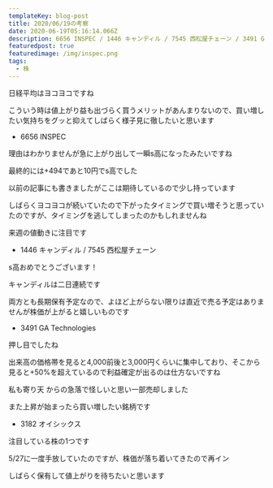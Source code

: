 ```yaml
---
templateKey: blog-post
title: 2020/06/19の考察
date: 2020-06-19T05:16:14.066Z
description: 6656 INSPEC / 1446 キャンディル / 7545 西松屋チェーン / 3491 GA Technologies / 3182 オイシックス
featuredpost: true
featuredimage: /img/inspec.png
tags:
  - 株
---
```

日経平均はヨコヨコですね

こういう時は値上がり益も出づらく買うメリットがあんまりないので、買い増したい気持ちをグッと抑えてしばらく様子見に徹したいと思います

* 6656 INSPEC

理由はわかりませんが急に上がり出して一瞬s高になったみたいですね

最終的には+494であと10円でs高でした

以前の記事にも書きましたがここは期待しているので少し持っています

しばらくヨコヨコが続いていたので下がったタイミングで買い増そうと思っていたのですが、タイミングを逃してしまったのかもしれませんね

来週の値動きに注目です

* 1446 キャンディル / 7545 西松屋チェーン

s高おめでとうございます！

キャンディルは二日連続です

両方とも長期保有予定なので、よほど上がらない限りは直近で売る予定はありませんが株価が上がると嬉しいものです

* 3491 GA Technologies

押し目でしたね

出来高の価格帯を見ると4,000前後と3,000円くらいに集中しており、そこから見ると+50%を超えているので利益確定が出るのは仕方ないですね

私も寄り天 からの急落で怪しいと思い一部売却しました

また上昇が始まったら買い増したい銘柄です

* 3182 オイシックス

注目している株の1つです

5/27に一度手放していたのですが、株価が落ち着いてきたので再イン

しばらく保有して値上がりを待ちたいと思います